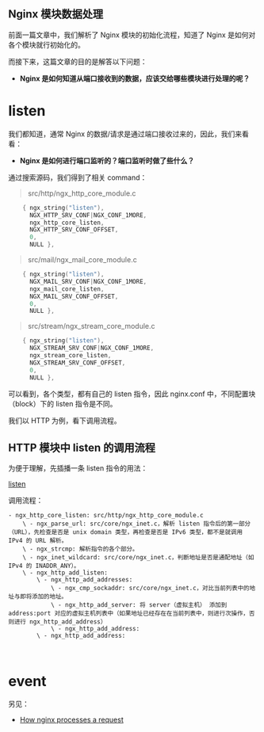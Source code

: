 Nginx 模块数据处理
---

前面一篇文章中，我们解析了 Nginx 模块的初始化流程，知道了 Nginx 是如何对各个模块就行初始化的。

而接下来，这篇文章的目的是解答以下问题：

- **Nginx 是如何知道从端口接收到的数据，应该交给哪些模块进行处理的呢？**

# listen

我们都知道，通常 Nginx 的数据/请求是通过端口接收过来的，因此，我们来看看：

- **Nginx 是如何进行端口监听的？端口监听时做了些什么？**

通过搜索源码，我们得到了相关 command：

> src/http/ngx_http_core_module.c

```c
    { ngx_string("listen"),
      NGX_HTTP_SRV_CONF|NGX_CONF_1MORE,
      ngx_http_core_listen,
      NGX_HTTP_SRV_CONF_OFFSET,
      0,
      NULL },
```

> src/mail/ngx_mail_core_module.c

```c
    { ngx_string("listen"),
      NGX_MAIL_SRV_CONF|NGX_CONF_1MORE,
      ngx_mail_core_listen,
      NGX_MAIL_SRV_CONF_OFFSET,
      0,
      NULL },
```

> src/stream/ngx_stream_core_module.c

```c
    { ngx_string("listen"),
      NGX_STREAM_SRV_CONF|NGX_CONF_1MORE,
      ngx_stream_core_listen,
      NGX_STREAM_SRV_CONF_OFFSET,
      0,
      NULL },
```

可以看到，各个类型，都有自己的 listen 指令，因此 nginx.conf 中，不同配置块（block）下的 listen 指令是不同。

我们以 HTTP 为例，看下调用流程。

## HTTP 模块中 listen 的调用流程

为便于理解，先插播一条 listen 指令的用法：

[listen](../Nginx指令/http-listen.md)


调用流程：

```
- ngx_http_core_listen: src/http/ngx_http_core_module.c
    \ - ngx_parse_url: src/core/ngx_inet.c，解析 listen 指令后的第一部分（URL），先检查是否是 unix domain 类型，再检查是否是 IPv6 类型，都不是就调用 IPv4 的 URL 解析。
    \ - ngx_strcmp: 解析指令的各个部分。
    \ - ngx_inet_wildcard: src/core/ngx_inet.c，判断地址是否是通配地址（如 IPv4 的 INADDR_ANY）。
    \ - ngx_http_add_listen:
        \ - ngx_http_add_addresses:
            \ - ngx_cmp_sockaddr: src/core/ngx_inet.c，对比当前列表中的地址与即将添加的地址。
            \ - ngx_http_add_server: 将 server（虚拟主机） 添加到 address:port 对应的虚拟主机列表中（如果地址已经存在在当前列表中，则进行次操作，否则进行 ngx_http_add_address）
            \ - ngx_http_add_address:
        \ - ngx_http_add_address:



```


# event


另见：

- [How nginx processes a request](http://nginx.org/en/docs/http/request_processing.html)
